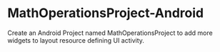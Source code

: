# MathOperationsProject-Android
Create an Android Project named MathOperationsProject to add more widgets to layout  resource defining UI activity. 
